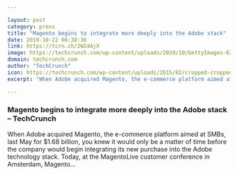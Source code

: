 ```yaml
---

layout: post
category: press
title: "Magento begins to integrate more deeply into the Adobe stack"
date: 2019-10-22 06:38:36
link: https://tcrn.ch/2W24AjX
image: https://techcrunch.com/wp-content/uploads/2019/10/GettyImages-637752850.jpg?w=589
domain: techcrunch.com
author: "TechCrunch"
icon: https://techcrunch.com/wp-content/uploads/2015/02/cropped-cropped-favicon-gradient.png?w=180
excerpt: "When Adobe acquired Magento, the e-commerce platform aimed at SMBs, last May for $1.68 billion, you knew it would only be a matter of time before the company would begin integrating its new purchase into the Adobe technology stack. Today, at the MagentoLive customer conference in Amsterdam, Magento…"

---
```


### Magento begins to integrate more deeply into the Adobe stack – TechCrunch

When Adobe acquired Magento, the e-commerce platform aimed at SMBs, last May for $1.68 billion, you knew it would only be a matter of time before the company would begin integrating its new purchase into the Adobe technology stack. Today, at the MagentoLive customer conference in Amsterdam, Magento…